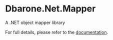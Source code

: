 # Dbarone.Net.Mapper
A .NET object mapper library

For full details, please refer to the [documentation](https://github.com/davidbarone/Dbarone.Net.Mapper/blob/main/Documentation.md).